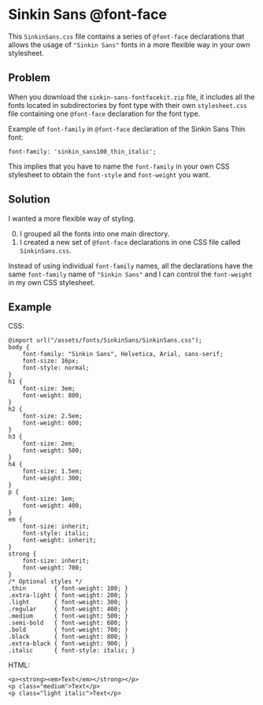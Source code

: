 Sinkin Sans @font-face
======================

This `SinkinSans.css` file contains a series of `@font-face` declarations that allows the usage of `"Sinkin Sans"` fonts in a more flexible way in your own stylesheet.


Problem
-------

When you download the `sinkin-sans-fontfacekit.zip` file, it includes all the fonts located in subdirectories by font type with their own `stylesheet.css` file containing one `@font-face` declaration for the font type.

Example of `font-family` in `@font-face` declaration of the Sinkin Sans Thin font:

    font-family: 'sinkin_sans100_thin_italic';

This implies that you have to name the `font-family` in your own CSS stylesheet to obtain the `font-style` and `font-weight` you want.


Solution
--------

I wanted a more flexible way of styling.

0. I grouped all the fonts into one main directory.
0. I created a new set of `@font-face` declarations in one CSS file called `SinkinSans.css`.

Instead of using individual `font-family` names, all the declarations have the same `font-family` name of `"Sinkin Sans"` and I can control the `font-weight` in my own CSS stylesheet.


Example
-------

CSS:

    @import url("/assets/fonts/SinkinSans/SinkinSans.css");
    body {
        font-family: "Sinkin Sans", Helvetica, Arial, sans-serif;
        font-size: 16px;
        font-style: normal;
    }
    h1 {
        font-size: 3em;
        font-weight: 800;
    }
    h2 {
        font-size: 2.5em;
        font-weight: 600;
    }
    h3 {
        font-size: 2em;
        font-weight: 500;
    }
    h4 {
        font-size: 1.5em;
        font-weight: 300;
    }
    p {
        font-size: 1em;
        font-weight: 400;
    }
    em {
        font-size: inherit;
        font-style: italic;
        font-weight: inherit;
    }
    strong {
        font-size: inherit;
        font-weight: 700;
    }
    /* Optional styles */
    .thin        { font-weight: 100; }
    .extra-light { font-weight: 200; }
    .light       { font-weight: 300; }
    .regular     { font-weight: 400; }
    .medium      { font-weight: 500; }
    .semi-bold   { font-weight: 600; }
    .bold        { font-weight: 700; }
    .black       { font-weight: 800; }
    .extra-black { font-weight: 900; }
    .italic      { font-style: italic; }

HTML:

    <p><strong><em>Text</em></strong></p>
    <p class="medium">Text</p>
    <p class="light italic">Text</p>
